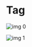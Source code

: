 # Tag

![img 0](https://fanart.tv/fanart/movies/455980/moviethumb/tag-5b7734b36c019.jpg)

![img 1](https://i.imgur.com/JDcxJVj.png)

